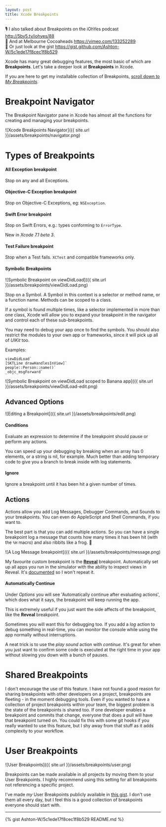 ```yaml
---
layout: post
title: Xcode Breakpoints
---
```


🎙 I also talked about Breakpoints on the iOhYes podcast http://5by5.tv/iohyes/88    
🏫 And at Melbourne Cocoaheads https://vimeo.com/133252289    
📑 Or just look at the gist https://gist.github.com/Ashton-W/5c1ede17f8cec1f8b529

Xcode has many great debugging features, the most basic of which are **Breakpoints**. Let's take a deeper look at **Breakpoints** in Xcode.

If you are here to get my installable collection of Breakpoints, <a href="#mybreakpoints" >scroll down to *My Breakpoints*</a>.

# Breakpoint Navigator

The Breakpoint Navigator pane in Xcode has almost all the functions for creating and managing your breakpoints.

![Xcode Breakpoints Navigator]({{ site.url }}/assets/breakpoints/navigator.png)

# Types of Breakpoints 

#### All Exception breakpoint

Stop on any and all Exceptions.

#### Objective-C Exception breakpoint

Stop on Objective-C Exceptions, eg: `NSException`.

#### Swift Error breakpoint

Stop on Swift Errors, e.g.: types conforming to `ErrorType`.

New in *Xcode 7.1 beta 3*.

#### Test Failure breakpoint

Stop when a Test fails. `XCTest` and compatible frameworks only.

#### Symbolic Breakpoints

![Symbolic Breakpoint on viewDidLoad]({{ site.url }}/assets/breakpoints/viewDidLoad.png)

Stop on a Symbol. A Symbol in this context is a selector or method name, or a function name. Methods can be scoped to a class.

If a symbol is found multiple times, like a selector implemented in more than one class, Xcode will allow you to expand your breakpoint in the navigator and control each of these sub-breakpoints.

You may need to debug your app once to find the symbols. You should also restrict the modules to your own app or frameworks, since it will pick up all of *UIKit* too.

Examples:  

    viewDidLoad`  
    [SKTLine drawHandlesInView]`  
    people::Person::name()`  
    _objc_msgForward`  

![Symbolic Breakpoint on viewDidLoad scoped to Banana app]({{ site.url }}/assets/breakpoints/viewDidLoad-edit.png)

## Advanced Options

![Editing a Breakpoint]({{ site.url }}/assets/breakpoints/edit.png)

#### Conditions

Evaluate an expression to determine if the breakpoint should pause or perform any actions.

You can speed up your debugging by breaking when an array has 0 elements, or a string is nil, for example. Much better than adding temporary code to give you a branch to break inside with log statements.

#### Ignore

Ignore a breakpoint until it has been hit a given number of times.

## Actions

Actions allow you add Log Messages, Debugger Commands, and Sounds to your breakpoints.
You can even do AppleScript and Shell Commands, if you want to.

The best part is that you can add multiple actions. So you can have a single breakpoint log a message that counts how many times it has been hit (with the `%H` macro) and also ribbits like a frog. :frog:

![A Log Message breakpoint]({{ site.url }}/assets/breakpoints/message.png)

My favourite custom breakpoint is the [**Reveal**](http://revealapp.com/) breakpoint.
Automatically set up all apps you run in the simulator with the ability to inspect views in Reveal. It's [documented](http://support.revealapp.com/kb/getting-started/integrating-reveal-load-reveal-without-changing-your-xcode-project) so I won't repeat it.

#### Automatically Continue

Under *Options* you will see 'Automatically continue after evaluating actions', which does what it says, the breakpoint will keep running the app.

This is extremely useful if you just want the side affects of the breakpoint, like the **Reveal** breakpoint.

Sometimes you will want this for debugging too. If you add a *log* action to debug something in real-time, you can monitor the console while using the app normally without interruptions.

A neat trick is to use the *play sound* action with *continue*. It's great for when you just want to confirm some code is executed at the right time in your app without slowing you down with a bunch of pauses.

# Shared Breakpoints

I don't encourage the use of this feature. I have not found a good reason for sharing breakpoints with other developers on a project, breakpoints are fleeting - in the moment debugging tools.
Even if you wanted to have a collection of project breakpoints within your team, the biggest problem is the state of the breakpoints is shared too. If one developer enables a breakpoint and commits that change, everyone that does a pull will have that breakpoint turned on.
You could fix this with some git hooks if you really wanted to use this feature, but I shy away from that stuff as it adds complexity to your workflow.

# User Breakpoints

![User Breakpoints]({{ site.url }}/assets/breakpoints/user.png)

Breakpoints can be made available in all projects by moving them to your User Breakpoints. I highly recommend using this setting for all breakpoints not referencing a specific project.

I've made *my* User Breakpoints publicly available in [this gist](https://gist.github.com/Ashton-W/5c1ede17f8cec1f8b529). I don't use them all every day, but I feel this is a good collection of breakpoints everyone should start with.

---

<a id="mybreakpoints"><a/>
{% gist Ashton-W/5c1ede17f8cec1f8b529 README.md %}
